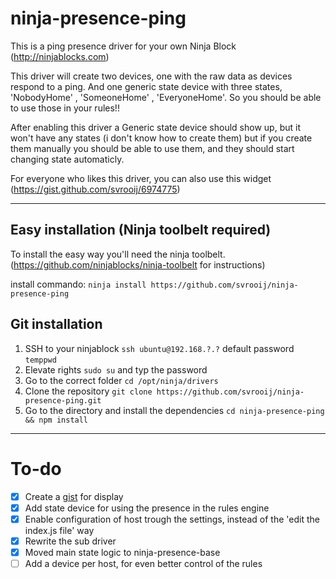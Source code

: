 ninja-presence-ping
===================

This is a ping presence driver for your own Ninja Block (http://ninjablocks.com)

This driver will create two devices, one with the raw data as devices respond to a ping. And one generic state device with three states, 'NobodyHome' , 'SomeoneHome' , 'EveryoneHome'.
So you should be able to use those in your rules!!

After enabling this driver a Generic state device should show up, but it won't have any states (i don't know how to create them) but if you create them manually you should be able to use them, and they should start changing state automaticly.

For everyone who likes this driver, you can also use this widget (https://gist.github.com/svrooij/6974775)
*************

Easy installation (Ninja toolbelt required)
-------------------------------------------

To install the easy way you'll need the ninja toolbelt. (https://github.com/ninjablocks/ninja-toolbelt for instructions)

install commando: `ninja install https://github.com/svrooij/ninja-presence-ping`

Git installation
----------------

1. SSH to your ninjablock `ssh ubuntu@192.168.?.?` default password `temppwd`
2. Elevate rights `sudo su` and typ the password
3. Go to the correct folder `cd /opt/ninja/drivers`
4. Clone the repository `git clone https://github.com/svrooij/ninja-presence-ping.git`
5. Go to the directory and install the dependencies `cd ninja-presence-ping && npm install`


*************
To-do
=====

- [x] Create a [gist](https://gist.github.com/svrooij/6974775) for display
- [x] Add state device for using the presence in the rules engine
- [x] Enable configuration of host trough the settings, instead of the 'edit the index.js file' way
- [x] Rewrite the sub driver
- [x] Moved main state logic to ninja-presence-base
- [ ] Add a device per host, for even better control of the rules

